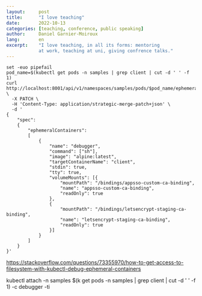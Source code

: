 ```yaml
---
layout:     post
title:      "I love teaching"
date:       2022-10-13
categories: [teaching, conference, public speaking]
author:     Daniel Garnier-Moiroux
lang:       en
excerpt:    "I love teaching, in all its forms: mentoring
            at work, teaching at uni, giving confrence talks."
---
```


```
set -euo pipefail
pod_name=$(kubectl get pods -n samples | grep client | cut -d ' ' -f 1)
curl http://localhost:8001/api/v1/namespaces/samples/pods/$pod_name/ephemeralcontainers \
  -X PATCH \
  -H 'Content-Type: application/strategic-merge-patch+json' \
  -d '
{
    "spec":
    {
        "ephemeralContainers":
        [
            {
                "name": "debugger",
                "command": ["sh"],
                "image": "alpine:latest",
                "targetContainerName": "client",
                "stdin": true,
                "tty": true,
                "volumeMounts": [{
                    "mountPath": "/bindings/appsso-custom-ca-binding",
                    "name": "appsso-custom-ca-binding",
                    "readOnly": true
                },
                {
                    "mountPath": "/bindings/letsencrypt-staging-ca-binding",
                    "name": "letsencrypt-staging-ca-binding",
                    "readOnly": true
                }]
            }
        ]
    }
}'
```

https://stackoverflow.com/questions/73355970/how-to-get-access-to-filesystem-with-kubectl-debug-ephemeral-containers

kubectl attach -n samples $(k get pods -n samples | grep client | cut -d ' ' -f 1) -c debugger -ti

